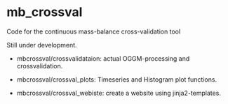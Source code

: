 # mb_crossval
Code for the continuous mass-balance cross-validation tool

Still under development.


- mbcrossval/crossvalidataion: actual OGGM-processing and crossvalidation.

- mbcrossval/crossval_plots: Timeseries and Histogram plot functions.

- mbcrossval/crossval_webiste: create a website using jinja2-templates.
